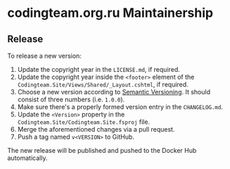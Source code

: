 ﻿codingteam.org.ru Maintainership
================================

Release
-------
To release a new version:
1. Update the copyright year in the `LICENSE.md`, if required.
2. Update the copyright year inside the `<footer>` element of the `Codingteam.Site/Views/Shared/_Layout.cshtml`, if required.
3. Choose a new version according to [Semantic Versioning][semver]. It should consist of three numbers (i.e. `1.0.0`).
4. Make sure there's a properly formed version entry in the `CHANGELOG.md`.
5. Update the `<Version>` property in the `Codingteam.Site/Codingteam.Site.fsproj` file.
6. Merge the aforementioned changes via a pull request.
7. Push a tag named `v<VERSION>` to GitHub.

The new release will be published and pushed to the Docker Hub automatically.

[semver]: https://semver.org/spec/v2.0.0.html
